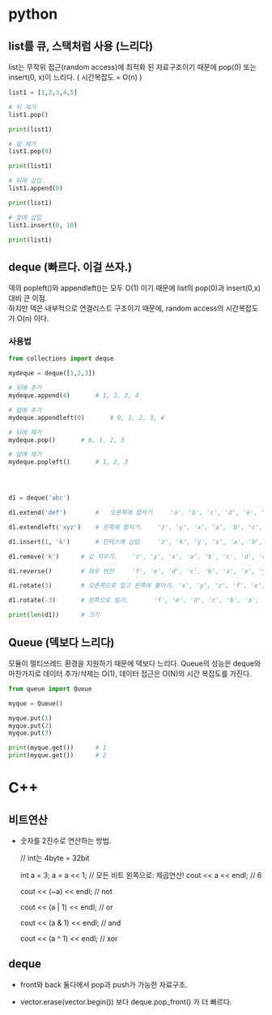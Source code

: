 # python

## list를 큐, 스택처럼 사용 (느리다)
list는 무작위 접근(random access)에 최적화 된 자료구조이기 때문에 pop(0) 또는 insert(0, x)이 느리다. ( 시간복잡도 = O(n) )
```python
list1 = [1,2,3,4,5]

# 뒤 제거
list1.pop()

print(list1)

# 앞 제거
list1.pop(0)

print(list1)

# 뒤에 삽입
list1.append(0)

print(list1)

# 앞에 삽입
list1.insert(0, 10)

print(list1)

```

## deque (빠르다. 이걸 쓰자.)

덱의 popleft()와 appendleft()는 모두 O(1) 이기 때문에 list의 pop(0)과 insert(0,x) 대비 큰 이점.   
하지만 덱은 내부적으로 연결리스트 구조이기 때문에, random access의 시간복잡도가 O(n) 이다.

### 사용법 

```python
from collections import deque

mydeque = deque([1,2,3])

# 뒤에 추가
mydeque.append(4)       # 1, 2, 3, 4

# 앞에 추가
mydeque.appendleft(0)       # 0, 1, 2, 3, 4

# 뒤에 제거
mydeque.pop()       # 0, 1, 2, 3

# 앞에 제거
mydeque.popleft()       # 1, 2, 3




d1 = deque('abc')

d1.extend('def')        #   오른쪽에 합치기     'a', 'b', 'c', 'd', 'e', 'f'

d1.extendleft('xyz')    # 왼쪽에 합치기.    'z', 'y', 'x', 'a', 'b', 'c', 'd', 'e', 'f'

d1.insert(1, 'k')       # 인덱스에 삽입     'z', 'k', 'y', 'x', 'a', 'b', 'c', 'd', 'e', 'f

d1.remove('k')      # 값 지우기.    'z', 'y', 'x', 'a', 'b', 'c', 'd', 'e', 'f'

d1.reverse()        # 좌우 반전     'f', 'e', 'd', 'c', 'b', 'a', 'x', 'y', 'z'

d1.rotate(3)        # 오른쪽으로 밀고 왼쪽에 붙이기. 'x', 'y', 'z', 'f', 'e', 'd', 'c', 'b', 'a

d1.rotate(-3)       # 왼쪽으로 밀기.       'f', 'e', 'd', 'c', 'b', 'a', 'x', 'y', 'z

print(len(d1))      # 크기

```

## Queue (덱보다 느리다)
모듈이 멀티쓰레드 환경을 지원하기 때문에 덱보다 느리다.
Queue의 성능은 deque와 마찬가지로 데이터 추가/삭제는 O(1), 데이터 접근은 O(N)의 시간 복잡도를 가진다.

```python
from queue import Queue

myque = Queue()

myque.put(1)
myque.put(2)
myque.put(3)

print(myque.get())      # 1
print(myque.get())      # 2
```

# C++

## 비트연산

-   숫자를 2진수로 연산하는 방법.

    // int는 4byte = 32bit

    int a = 3;
    a = a << 1; // 모든 비트 왼쪽으로: 제곱연산!
    cout << a << endl; // 6

    cout << (~a) << endl; // not

    cout << (a | 1) << endl; // or

    cout << (a & 1) << endl; // and

    cout << (a ^ 1) << endl; // xor

## deque

-   front와 back 둘다에서 pop과 push가 가능한 자료구조.

-   vector.erase(vector.begin()) 보다 deque.pop_front() 가 더 빠르다.
